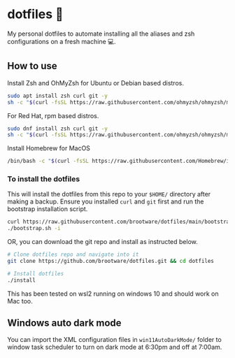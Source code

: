 # dotfiles 🧰

My personal dotfiles to automate installing all the aliases and zsh configurations on a fresh machine 💻.


## How to use

Install Zsh and OhMyZsh for Ubuntu or Debian based distros.

```bash
sudo apt install zsh curl git -y
sh -c "$(curl -fsSL https://raw.githubusercontent.com/ohmyzsh/ohmyzsh/master/tools/install.sh)"
```

For Red Hat, rpm based distros.

```bash
sudo dnf install zsh curl git -y
sh -c "$(curl -fsSL https://raw.githubusercontent.com/ohmyzsh/ohmyzsh/master/tools/install.sh)"
```

Install Homebrew for MacOS

```bash
/bin/bash -c "$(curl -fsSL https://raw.githubusercontent.com/Homebrew/install/HEAD/install.sh)"
```

### To install the dotfiles

This will install the dotfiles from this repo to your `$HOME/` directory after making a backup.
Ensure you installed `curl` and `git` first and run the bootstrap installation script.

```bash
curl https://raw.githubusercontent.com/brootware/dotfiles/main/bootstrap.sh > bootstrap.sh && chmod +x bootstrap.sh
./bootstrap.sh -i
```

OR, you can download the git repo and install as instructed below.

```bash
# Clone dotfiles repo and navigate into it
git clone https://github.com/brootware/dotfiles.git && cd dotfiles

# Install dotfiles
./install
```

This has been tested on wsl2 running on windows 10 and should work on Mac too.

## Windows auto dark mode

You can import the XML configuration files in `win11AutoDarkMode/` folder to window task scheduler to turn on dark mode at 6:30pm and off at 7:00am.
